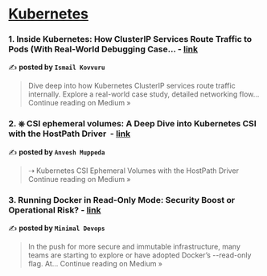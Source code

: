 
<h1><a href=https://medium.com/tag/kubernetes/recommended target="_blank" rel="noopener noreferrer">Kubernetes</a></h1>
<h3>1. Inside Kubernetes: How ClusterIP Services Route Traffic to Pods (With Real-World Debugging Case… - <a href="https://medium.com/@ismailkovvuru/inside-kubernetes-how-clusterip-services-route-traffic-to-pods-with-real-world-debugging-case-10748726ff48?source=rss------kubernetes-5" target="_blank" rel="noopener noreferrer">link</a></h3>

✍️ **posted by `Ismail Kovvuru`**

<blockquote>Dive deep into how Kubernetes ClusterIP services route traffic internally. Explore a real-world case study, detailed networking flow…
Continue reading on Medium »</blockquote>

<h3>2. ⎈ CSI ephemeral volumes: A Deep Dive into Kubernetes CSI with the HostPath Driver ️ - <a href="https://medium.com/@muppedaanvesh/csi-ephemeral-volumes-a-deep-dive-into-kubernetes-csi-with-the-hostpath-driver-%EF%B8%8F-f683874ea129?source=rss------kubernetes-5" target="_blank" rel="noopener noreferrer">link</a></h3>

✍️ **posted by `Anvesh Muppeda`**

<blockquote>⇢ Kubernetes CSI Ephemeral Volumes with the HostPath Driver
Continue reading on Medium »</blockquote>

<h3>3. Running Docker in Read-Only Mode: Security Boost or Operational Risk? - <a href="https://medium.com/@minimaldevops/running-docker-in-read-only-mode-security-boost-or-operational-risk-ebeebfd4083c?source=rss------kubernetes-5" target="_blank" rel="noopener noreferrer">link</a></h3>

✍️ **posted by `Minimal Devops`**

<blockquote>In the push for more secure and immutable infrastructure, many teams are starting to explore or have adopted Docker’s --read-only flag. At…
Continue reading on Medium »</blockquote>

